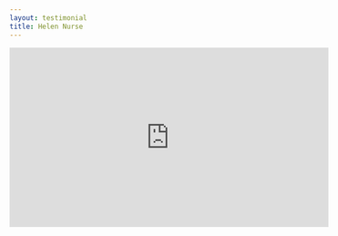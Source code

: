 ```yaml
---
layout: testimonial
title: Helen Nurse
---
```

<iframe width="560" height="315" class="style1 imgleft" src="http://www.youtube.com/embed/T3YeflhuBS4?rel=0" frameborder="0"></iframe>